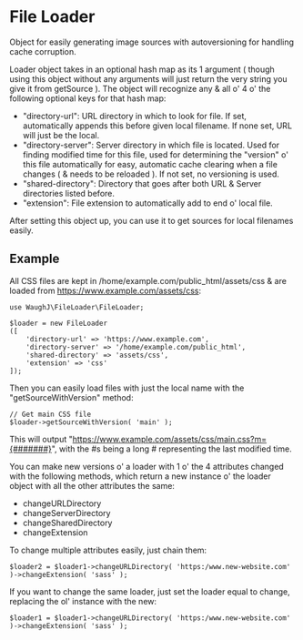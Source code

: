 File Loader
=========================

Object for easily generating image sources with autoversioning for handling cache corruption.

Loader object takes in an optional hash map as its 1 argument ( though using this object without any arguments will just return the very string you give it from getSource ). The object will recognize any & all o' 4 o' the following optional keys for that hash map:
* "directory-url": URL directory in which to look for file. If set, automatically appends this before given local filename. If none set, URL will just be the local.
* "directory-server": Server directory in which file is located. Used for finding modified time for this file, used for determining the "version" o' this file automatically for easy, automatic cache clearing when a file changes ( & needs to be reloaded ). If not set, no versioning is used.
* "shared-directory": Directory that goes after both URL & Server directories listed before.
* "extension": File extension to automatically add to end o' local file.

After setting this object up, you can use it to get sources for local filenames easily.

## Example

All CSS files are kept in /home/example.com/public_html/assets/css & are loaded from https://www.example.com/assets/css:

	use WaughJ\FileLoader\FileLoader;

	$loader = new FileLoader
	([
		'directory-url' => 'https://www.example.com',
		'directory-server' => '/home/example.com/public_html',
		'shared-directory' => 'assets/css',
		'extension' => 'css'
	]);

Then you can easily load files with just the local name with the "getSourceWithVersion" method:

	// Get main CSS file
	$loader->getSourceWithVersion( 'main' );

This will output "https://www.example.com/assets/css/main.css?m={#######}", with the #s being a long # representing the last modified time.

You can make new versions o' a loader with 1 o' the 4 attributes changed with the following methods, which return a new instance o' the loader object with all the other attributes the same:
* changeURLDirectory
* changeServerDirectory
* changeSharedDirectory
* changeExtension

To change multiple attributes easily, just chain them:

	$loader2 = $loader1->changeURLDirectory( 'https:/www.new-website.com' )->changeExtension( 'sass' );

If you want to change the same loader, just set the loader equal to change, replacing the ol' instance with the new:

	$loader1 = $loader1->changeURLDirectory( 'https:/www.new-website.com' )->changeExtension( 'sass' );
